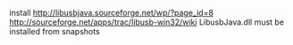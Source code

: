 install http://libusbjava.sourceforge.net/wp/?page_id=8
http://sourceforge.net/apps/trac/libusb-win32/wiki
LibusbJava.dll must be installed from snapshots